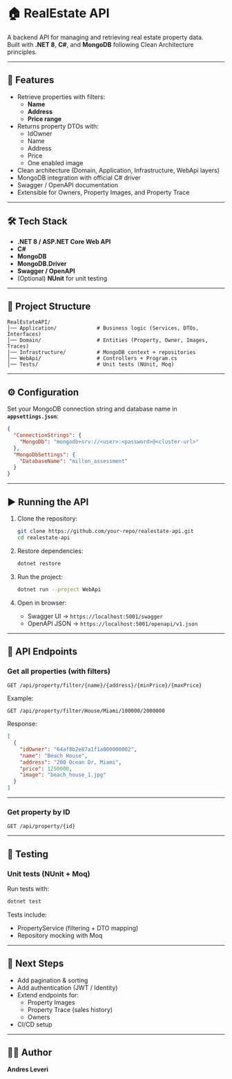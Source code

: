 # 🏠 RealEstate API

A backend API for managing and retrieving real estate property data.  
Built with **.NET 8**, **C#**, and **MongoDB** following Clean Architecture principles.

---

## 🚀 Features
- Retrieve properties with filters:
  - **Name**
  - **Address**
  - **Price range**
- Returns property DTOs with:
  - IdOwner
  - Name
  - Address
  - Price
  - One enabled image
- Clean architecture (Domain, Application, Infrastructure, WebApi layers)
- MongoDB integration with official C# driver
- Swagger / OpenAPI documentation
- Extensible for Owners, Property Images, and Property Trace

---

## 🛠️ Tech Stack
- **.NET 8 / ASP.NET Core Web API**
- **C#**
- **MongoDB**
- **MongoDB.Driver**
- **Swagger / OpenAPI**
- (Optional) **NUnit** for unit testing

---

## 📂 Project Structure
```
RealEstateAPI/
│── Application/             # Business logic (Services, DTOs, Interfaces)
│── Domain/                  # Entities (Property, Owner, Images, Traces)
│── Infrastructure/          # MongoDB context + repositories
│── WebApi/                  # Controllers + Program.cs
│── Tests/                   # Unit tests (NUnit, Moq)
```

---

## ⚙️ Configuration

Set your MongoDB connection string and database name in **`appsettings.json`**:

```json
{
  "ConnectionStrings": {
    "MongoDb": "mongodb+srv://<user>:<password>@<cluster-url>"
  },
  "MongoDbSettings": {
    "DatabaseName": "millon_assessment"
  }
}
```

---

## ▶️ Running the API

1. Clone the repository:
   ```bash
   git clone https://github.com/your-repo/realestate-api.git
   cd realestate-api
   ```

2. Restore dependencies:
   ```bash
   dotnet restore
   ```

3. Run the project:
   ```bash
   dotnet run --project WebApi
   ```

4. Open in browser:
   - Swagger UI → `https://localhost:5001/swagger`
   - OpenAPI JSON → `https://localhost:5001/openapi/v1.json`

---

## 🔎 API Endpoints

### Get all properties (with filters)
```http
GET /api/property/filter/{name}/{address}/{minPrice}/{maxPrice}
```

Example:
```http
GET /api/property/filter/House/Miami/100000/2000000
```

Response:
```json
[
  {
    "idOwner": "64af8b2e87a1f1a000000002",
    "name": "Beach House",
    "address": "200 Ocean Dr, Miami",
    "price": 1250000,
    "image": "beach_house_1.jpg"
  }
]
```

---

### Get property by ID
```http
GET /api/property/{id}
```

---

## 🧪 Testing

### Unit tests (NUnit + Moq)
Run tests with:
```bash
dotnet test
```

Tests include:
- PropertyService (filtering + DTO mapping)
- Repository mocking with Moq

---

## 📌 Next Steps
- Add pagination & sorting
- Add authentication (JWT / Identity)
- Extend endpoints for:
  - Property Images
  - Property Trace (sales history)
  - Owners
- CI/CD setup

---

## 👨‍💻 Author
**Andres Leveri**
